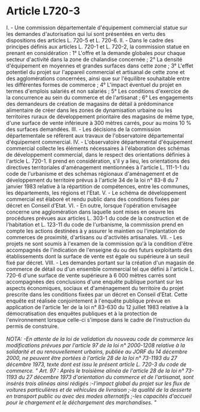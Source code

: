 # Article L720-3

I. - Une commission départementale d'équipement commercial statue sur les demandes d'autorisation qui lui sont présentées en vertu des dispositions des articles L. 720-5 et L. 720-6.   II. - Dans le cadre des principes définis aux articles L. 720-1 et L. 720-2, la commission statue en prenant en considération :   1° L'offre et la demande globales pour chaque secteur d'activité dans la zone de chalandise concernée ;   2° La densité d'équipement en moyennes et grandes surfaces dans cette zone ;   3° L'effet potentiel du projet sur l'appareil commercial et artisanal de cette zone et des agglomérations concernées, ainsi que sur l'équilibre souhaitable entre les différentes formes de commerce ;   4° L'impact éventuel du projet en termes d'emplois salariés et non salariés ;   5° Les conditions d'exercice de la concurrence au sein du commerce et de l'artisanat ;   6° Les engagements des demandeurs de création de magasins de détail à prédominance alimentaire de créer dans les zones de dynamisation urbaine ou les territoires ruraux de développement prioritaire des magasins de même type, d'une surface de vente inférieure à 300 mètres carrés, pour au moins 10 % des surfaces demandées.   III. - Les décisions de la commission départementale se réfèrent aux travaux de l'observatoire départemental d'équipement commercial.   IV. - L'observatoire départemental d'équipement commercial collecte les éléments nécessaires à l'élaboration des schémas de développement commercial, dans le respect des orientations définies à l'article L. 720-1. Il prend en considération, s'il y a lieu, les orientations des directives territoriales d'aménagement mentionnées à l'article L. 111-1-1 du code de l'urbanisme et des schémas régionaux d'aménagement et de développement du territoire prévus à l'article 34 de la loi n° 83-8 du 7 janvier 1983 relative à la répartition de compétences, entre les communes, les départements, les régions et l'Etat.   V. - Le schéma de développement commercial est élaboré et rendu public dans des conditions fixées par décret en Conseil d'Etat.   VI. - En outre, lorsque l'opération envisagée concerne une agglomération dans laquelle sont mises en oeuvre les procédures prévues aux articles L. 303-1 du code de la construction et de l'habitation et L. 123-11 du code de l'urbanisme, la commission prend en compte les actions destinées à y assurer le maintien ou l'implantation de commerces de proximité, d'artisans ou d'activités artisanales.   VII. - Les projets ne sont soumis à l'examen de la commission qu'à la condition d'être accompagnés de l'indication de l'enseigne du ou des futurs exploitants des établissements dont la surface de vente est égale ou supérieure à un seuil fixé par décret.   VIII. - Les demandes portant sur la création d'un magasin de commerce de détail ou d'un ensemble commercial tel que défini à l'article L. 720-6 d'une surface de vente supérieure à 6 000 mètres carrés sont accompagnées des conclusions d'une enquête publique portant sur les aspects économiques, sociaux et d'aménagement du territoire du projet prescrite dans les conditions fixées par un décret en Conseil d'Etat. Cette enquête est réalisée conjointement à l'enquête publique prévue en application de l'article 1er de la loi n° 83-630 du 12 juillet 1983 relative à la démocratisation des enquêtes publiques et à la protection de l'environnement lorsque celle-ci s'impose dans le cadre de l'instruction du permis de construire.<br/><br/><i>NOTA: -En attente de la loi de validation du nouveau code de commerce les modifications prévues par l'article 97 de la loi n° 2000-1208 relative à la solidarité et au renouvellement urbains, publiée au JORF du 14 décembre 2000, ne peuvent être portées à l'article 28 de la loi n° 73-1193 du 27 décembre 1973, texte dont est issu le présent article L. 720-3 du code de commerce. " Art. 97 : Après le troisième alinéa de l'article 28 de la loi n° 73-1193 du 27 décembre 1973 d'orientation du commerce et de l'artisanat, sont insérés trois alinéas ainsi rédigés :-l'impact global du projet sur les flux de voitures particulières et de véhicules de livraison ;-la qualité de la desserte en transport public ou avec des modes alternatifs ;-les capacités d'accueil pour le chargement et le déchargement des marchandises. "</i>